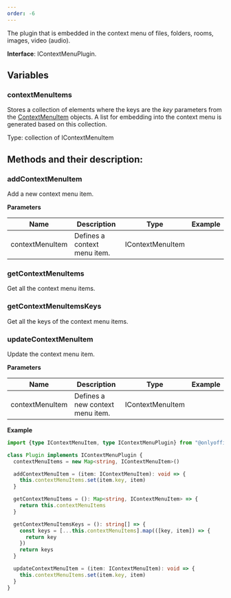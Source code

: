 ```yaml
---
order: -6
---
```



The plugin that is embedded in the context menu of files, folders, rooms, images, video (audio).

**Interface**: IContextMenuPlugin.

## Variables

### contextMenuItems

Stores a collection of elements where the keys are the *key* parameters from the [ContextMenuItem](../../Plugin%20Items/ContextMenuItem/index.md) objects. A list for embedding into the context menu is generated based on this collection.

Type: collection of IContextMenuItem


## Methods and their description:

### addContextMenuItem

Add a new context menu item.

  **Parameters**

  | Name            | Description                  | Type             | Example |
  | --------------- | ---------------------------- | ---------------- | ------- |
  | contextMenuItem | Defines a context menu item. | IContextMenuItem |         |


### getContextMenuItems

Get all the context menu items.


### getContextMenuItemsKeys

Get all the keys of the context menu items.


### updateContextMenuItem

Update the context menu item.

  **Parameters**

  | Name            | Description                      | Type             | Example |
  | --------------- | -------------------------------- | ---------------- | ------- |
  | contextMenuItem | Defines a new context menu item. | IContextMenuItem |         |

**Example**

``` typescript
import {type IContextMenuItem, type IContextMenuPlugin} from "@onlyoffice/docspace-plugin-sdk"

class Plugin implements IContextMenuPlugin {
  contextMenuItems = new Map<string, IContextMenuItem>()

  addContextMenuItem = (item: IContextMenuItem): void => {
    this.contextMenuItems.set(item.key, item)
  }

  getContextMenuItems = (): Map<string, IContextMenuItem> => {
    return this.contextMenuItems
  }

  getContextMenuItemsKeys = (): string[] => {
    const keys = [...this.contextMenuItems].map(([key, item]) => {
      return key
    })
    return keys
  }

  updateContextMenuItem = (item: IContextMenuItem): void => {
    this.contextMenuItems.set(item.key, item)
  }
}
```
